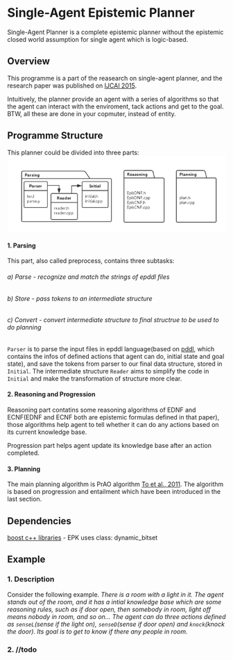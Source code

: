 # Single-Agent Epistemic Planner

Single-Agent Planner is a complete epistemic planner without the epistemic closed world assumption for single agent which is logic-based. 

## Overview
This programme is a part of the reasearch on single-agent planner, and the research paper was published on [IJCAI 2015](http://www.aaai.org/ocs/index.php/IJCAI/IJCAI15/paper/view/11109/11117).

Intuitively, the planner provide an agent with a series of algorithms so that the agent can interact with the enviroment, tack actions and get to the goal. BTW, all these are done in your copmuter, instead of entity.

## Programme Structure
This planner could be divided into three parts:
![](https://github.com/fangbq/SingleAgentPlanner/blob/master/img/Single-Agent%20Planner.png?raw=true)

#### 1. Parsing
This part, also called preprocess, contains three subtasks:

###### a) Parse - recognize and match the strings of epddl files

###### b) Store - pass tokens to an intermediate structure

###### c) Convert - convert intermediate structure to final structrue to be used to do planning
 
`Parser` is to parse the input files in epddl language(based on [pddl](https://en.wikipedia.org/wiki/Planning_Domain_Definition_Language), which contains the infos of defined actions that agent can do, initial state and goal state), and save the tokens from parser to our final data structure, stored in `Initial`. The intermediate structure `Reader` aims to simplify the code in `Initial` and make the transformation of structure more clear.

#### 2. Reasoning and Progression
Reasoning part contatins some reasoning algorithms of EDNF and ECNF(EDNF and ECNF both are epistemic formulas defined in that paper), those algorithms help agent to tell whether it can do any actions based on its current knowledge base.

Progression part helps agent update its knowledge base after an action completed.


#### 3. Planning
The main planning algorithm is PrAO algorithm [To et al., 2011](http://www.aaai.org/ocs/index.php/ICAPS/ICAPS10/paper/view/1461). The algorithm is based on progression and entailment which have been introduced in the last section.

## Dependencies

[boost c++ libraries](https://www.boost.org/) - EPK uses class: dynamic_bitset

## Example

### 1. Description
Consider the following example. *There is a room with a light in it. The agent stands out of the room, and it has a intial knowledge base which are some reasoning rules, such as if door open, then somebody in room, light off means nobody in room, and so on... The agent can do three actions defined as `senseL`(sense if the light on), `senseD`(sense if door open) and `knock`(knock the door). Its goal is to get to know if there any people in room.*


### 2. //todo
		
